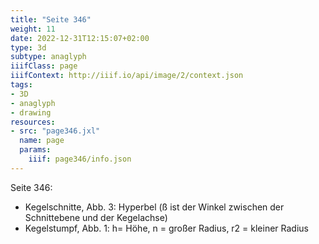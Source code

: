 ```yaml
---
title: "Seite 346"
weight: 11
date: 2022-12-31T12:15:07+02:00
type: 3d
subtype: anaglyph
iiifClass: page
iiifContext: http://iiif.io/api/image/2/context.json
tags:
- 3D
- anaglyph
- drawing
resources:
- src: "page346.jxl"
  name: page
  params:
    iiif: page346/info.json
---
```


Seite 346:
* Kegelschnitte, Abb. 3: Hyperbel (ß ist der Winkel zwischen der Schnittebene und der Kegelachse)
* Kegelstumpf, Abb. 1: h= Höhe, n = großer Radius, r2 = kleiner Radius
